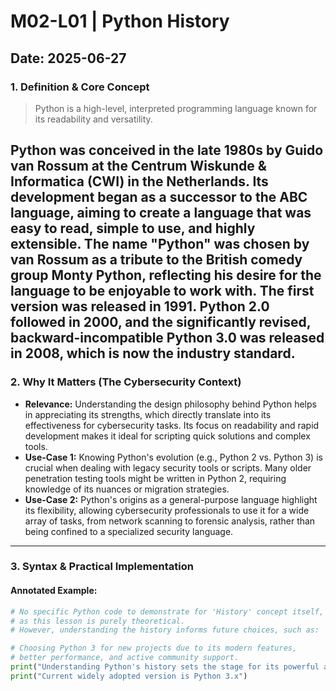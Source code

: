 # M02-L01 | Python History

**Date:** 2025-06-27
---
### 1. Definition & Core Concept
> Python is a high-level, interpreted programming language known for its readability and versatility.

Python was conceived in the late 1980s by Guido van Rossum at the Centrum Wiskunde & Informatica (CWI) in the Netherlands. Its development began as a successor to the ABC language, aiming to create a language that was easy to read, simple to use, and highly extensible. The name "Python" was chosen by van Rossum as a tribute to the British comedy group Monty Python, reflecting his desire for the language to be enjoyable to work with. The first version was released in 1991. Python 2.0 followed in 2000, and the significantly revised, backward-incompatible Python 3.0 was released in 2008, which is now the industry standard.
---
### 2. Why It Matters (The Cybersecurity Context)
* **Relevance:** Understanding the design philosophy behind Python helps in appreciating its strengths, which directly translate into its effectiveness for cybersecurity tasks. Its focus on readability and rapid development makes it ideal for scripting quick solutions and complex tools.
* **Use-Case 1:** Knowing Python's evolution (e.g., Python 2 vs. Python 3) is crucial when dealing with legacy security tools or scripts. Many older penetration testing tools might be written in Python 2, requiring knowledge of its nuances or migration strategies.
* **Use-Case 2:** Python's origins as a general-purpose language highlight its flexibility, allowing cybersecurity professionals to use it for a wide array of tasks, from network scanning to forensic analysis, rather than being confined to a specialized security language.
---
### 3. Syntax & Practical Implementation
#### Annotated Example:
```python
# No specific Python code to demonstrate for 'History' concept itself,
# as this lesson is purely theoretical.
# However, understanding the history informs future choices, such as:

# Choosing Python 3 for new projects due to its modern features,
# better performance, and active community support.
print("Understanding Python's history sets the stage for its powerful applications.")
print("Current widely adopted version is Python 3.x")